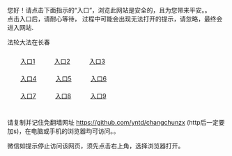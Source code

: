 您好！请点击下面指示的“入口”，浏览此网站是安全的，且为您带来平安。。 <br/>
点击入口后，请耐心等待， 过程中可能会出现无法打开的提示，请忽略，最终会进入网站. </br>

法轮大法在长春<br/>
<div style="padding:10px"><a style="margin:20px" target="_blank" href="https://dc1ygl2xmf3s7.cloudfront.net/2Qpsp?amzzvqb" id="ccLink1" rel="nofollow">入口1</a> <a target="_blank" style="margin:20px" href="https://dvipgbgb1u5e9.cloudfront.net/2Qpsp?ndlswnt" id="ccLink2" rel="nofollow">入口2</a> <a style="margin:20px" target="_blank" href="https://d1bo15wf7v1bmf.cloudfront.net/2Qpsp?ayncc" id="ccLink3" rel="nofollow">入口3</a></div>

<div style="padding:10px" ><a style="margin:20px" target="_blank" href="https://dc1ygl2xmf3s7.cloudfront.net/2Qpsp?amzzvqb" id="ccLink4" rel="nofollow">入口4</a> <a style="margin:20px" href="https://dvipgbgb1u5e9.cloudfront.net/2Qpsp?ndlswnt" target="_blank" id="ccLink5" rel="nofollow">入口5</a> <a style="margin:20px" href="https://d1bo15wf7v1bmf.cloudfront.net/2Qpsp?ayncc" target="_blank" id="ccLink6" rel="nofollow">入口6</a></div>

<div style="padding:10px"><a style="margin:20px" target="_blank" href="https://dc1ygl2xmf3s7.cloudfront.net/2Qpsp?amzzvqb" id="ccLink7" rel="nofollow">入口7</a> <a style="margin:20px" href="https://dvipgbgb1u5e9.cloudfront.net/2Qpsp?ndlswnt" target="_blank" id="ccLink8" rel="nofollow">入口8</a> <a style="margin:20px" target="_blank" href="https://d1bo15wf7v1bmf.cloudfront.net/2Qpsp?ayncc" id="ccLink9" rel="nofollow">入口9</a></div>

<br/>



请复制并记住免翻墙网址 https://github.com/yntd/changchunzx (http后一定要加s)，在电脑或手机的浏览器均可访问。。<br/>

微信如提示停止访问该网页，须先点击右上角，选择浏览器打开。
